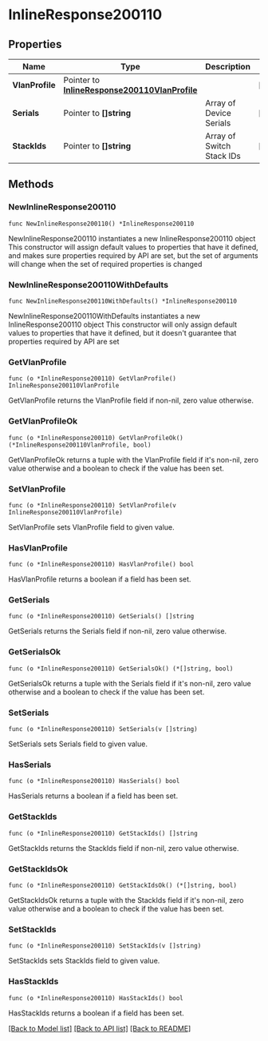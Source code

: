 # InlineResponse200110

## Properties

Name | Type | Description | Notes
------------ | ------------- | ------------- | -------------
**VlanProfile** | Pointer to [**InlineResponse200110VlanProfile**](InlineResponse200110VlanProfile.md) |  | [optional] 
**Serials** | Pointer to **[]string** | Array of Device Serials | [optional] 
**StackIds** | Pointer to **[]string** | Array of Switch Stack IDs | [optional] 

## Methods

### NewInlineResponse200110

`func NewInlineResponse200110() *InlineResponse200110`

NewInlineResponse200110 instantiates a new InlineResponse200110 object
This constructor will assign default values to properties that have it defined,
and makes sure properties required by API are set, but the set of arguments
will change when the set of required properties is changed

### NewInlineResponse200110WithDefaults

`func NewInlineResponse200110WithDefaults() *InlineResponse200110`

NewInlineResponse200110WithDefaults instantiates a new InlineResponse200110 object
This constructor will only assign default values to properties that have it defined,
but it doesn't guarantee that properties required by API are set

### GetVlanProfile

`func (o *InlineResponse200110) GetVlanProfile() InlineResponse200110VlanProfile`

GetVlanProfile returns the VlanProfile field if non-nil, zero value otherwise.

### GetVlanProfileOk

`func (o *InlineResponse200110) GetVlanProfileOk() (*InlineResponse200110VlanProfile, bool)`

GetVlanProfileOk returns a tuple with the VlanProfile field if it's non-nil, zero value otherwise
and a boolean to check if the value has been set.

### SetVlanProfile

`func (o *InlineResponse200110) SetVlanProfile(v InlineResponse200110VlanProfile)`

SetVlanProfile sets VlanProfile field to given value.

### HasVlanProfile

`func (o *InlineResponse200110) HasVlanProfile() bool`

HasVlanProfile returns a boolean if a field has been set.

### GetSerials

`func (o *InlineResponse200110) GetSerials() []string`

GetSerials returns the Serials field if non-nil, zero value otherwise.

### GetSerialsOk

`func (o *InlineResponse200110) GetSerialsOk() (*[]string, bool)`

GetSerialsOk returns a tuple with the Serials field if it's non-nil, zero value otherwise
and a boolean to check if the value has been set.

### SetSerials

`func (o *InlineResponse200110) SetSerials(v []string)`

SetSerials sets Serials field to given value.

### HasSerials

`func (o *InlineResponse200110) HasSerials() bool`

HasSerials returns a boolean if a field has been set.

### GetStackIds

`func (o *InlineResponse200110) GetStackIds() []string`

GetStackIds returns the StackIds field if non-nil, zero value otherwise.

### GetStackIdsOk

`func (o *InlineResponse200110) GetStackIdsOk() (*[]string, bool)`

GetStackIdsOk returns a tuple with the StackIds field if it's non-nil, zero value otherwise
and a boolean to check if the value has been set.

### SetStackIds

`func (o *InlineResponse200110) SetStackIds(v []string)`

SetStackIds sets StackIds field to given value.

### HasStackIds

`func (o *InlineResponse200110) HasStackIds() bool`

HasStackIds returns a boolean if a field has been set.


[[Back to Model list]](../README.md#documentation-for-models) [[Back to API list]](../README.md#documentation-for-api-endpoints) [[Back to README]](../README.md)


